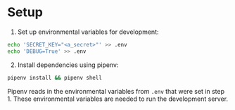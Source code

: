 # Setup

1. Set up environmental variables for development:

```bash
echo 'SECRET_KEY="<a_secret>"' >> .env
echo 'DEBUG=True' >> .env
```

2. Install dependencies using pipenv:

```bash
pipenv install && pipenv shell
```

Pipenv reads in the environmental variables from `.env` that were set in step 1.
These environmental variables are needed to run the development server.
